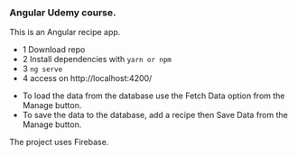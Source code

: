 ### Angular Udemy course.

This is an Angular recipe app.

- 1 Download repo
- 2 Install dependencies with `yarn or npm`
- 3 `ng serve`
- 4 access on http://localhost:4200/

* To load the data from the database use the Fetch Data option from the Manage button. 
* To save the data to the database, add a recipe then Save Data from the Manage button.

The project uses Firebase.
